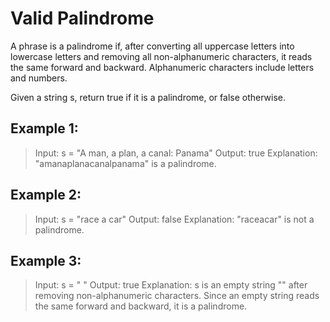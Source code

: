 # Valid Palindrome

A phrase is a palindrome if, after converting all uppercase letters into lowercase letters and removing all non-alphanumeric characters, it reads the same forward and backward. Alphanumeric characters include letters and numbers.

Given a string s, return true if it is a palindrome, or false otherwise.

## Example 1:

> Input: s = "A man, a plan, a canal: Panama"
> Output: true
> Explanation: "amanaplanacanalpanama" is a palindrome.

## Example 2:

> Input: s = "race a car"
> Output: false
> Explanation: "raceacar" is not a palindrome.

## Example 3:

> Input: s = " "
> Output: true
> Explanation: s is an empty string "" after removing non-alphanumeric characters.
> Since an empty string reads the same forward and backward, it is a palindrome.
